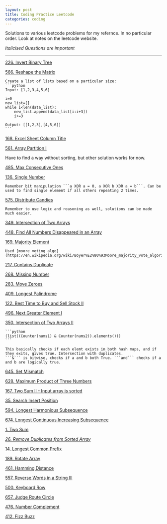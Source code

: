 ```yaml
---
layout: post
title: Coding Practice Leetcode
categories: coding
---
```


Solutions to various leetcode problems for my refernce. In no particular order. Look at notes on the leetcode website. 

*Italicised Questions are important*

---

[226. Invert Binary Tree](https://leetcode.com/problems/invert-binary-tree/description/)

[566. Reshape the Matrix](https://leetcode.com/problems/reshape-the-matrix/description/)
	
	Create a list of lists based on a particular size:
	```python
	Input: [1,2,3,4,5,6]

	i=0
	new_list=[]
	while i<len(data_list):
		new_list.append(data_list[i:i+3])
		i+=3

	Output: [[1,2,3],[4,5,6]]
	```

[168. Excel Sheet Column Title](https://leetcode.com/problems/excel-sheet-column-title/description/)

[561. Array Partition I](https://leetcode.com/problems/array-partition-i/description/)

Have to find a way without sorting, but other solution works for now.

[485. Max Consecutive Ones](https://leetcode.com/problems/max-consecutive-ones/description/)

[136. Single Number](https://leetcode.com/problems/single-number/description/)

	Remember bit manipulation ```a XOR a = 0, a XOR b XOR a = b```. Can be used to find single element if all others repeating 2 times.

[575. Distribute Candies](https://leetcode.com/problems/distribute-candies/discuss/)
	
	Remember to use logic and reasoning as well, solutions can be made much easier.

[349. Intersection of Two Arrays](https://leetcode.com/problems/intersection-of-two-arrays/description/)

[448. Find All Numbers Disappeared in an Array](https://leetcode.com/problems/find-all-numbers-disappeared-in-an-array/description/)

[169. Majority Element](https://leetcode.com/problems/majority-element/description/)
	
	Used [moore voting algo](https://en.wikipedia.org/wiki/Boyer%E2%80%93Moore_majority_vote_algorithm)

[217. Contains Duplicate](https://leetcode.com/problems/contains-duplicate/description/)

[268. Missing Number](https://leetcode.com/problems/missing-number/description/)

[283. Move Zeroes](https://leetcode.com/problems/move-zeroes/description/)

[409. Longest Palindrome](https://leetcode.com/problems/longest-palindrome/description/)

[122. Best Time to Buy and Sell Stock II](https://leetcode.com/problems/best-time-to-buy-and-sell-stock-ii/description/)

[496. Next Greater Element I](https://leetcode.com/problems/next-greater-element-i/discuss/)

[350. Intersection of Two Arrays II](https://leetcode.com/problems/intersection-of-two-arrays-ii/description/)

	```python
	(list((Counter(nums1) & Counter(nums2)).elements()))
	```
	
	This basically checks if each elemt exists in both hash maps, and if they exits, gives true. Intersection with duplicates.
	```&``` is bitwise, checks if a and b both True. ```and``` checks if a and b are logically true.


[645. Set Mismatch](https://leetcode.com/problems/set-mismatch/description/)

[628. Maximum Product of Three Numbers](https://leetcode.com/problems/maximum-product-of-three-numbers/description/)

[167. Two Sum II - Input array is sorted](https://leetcode.com/problems/two-sum-ii-input-array-is-sorted/description/)

[35. Search Insert Position](https://leetcode.com/problems/search-insert-position/description/)

[594. Longest Harmonious Subsequence](https://leetcode.com/problems/longest-harmonious-subsequence/description/)

[674. Longest Continuous Increasing Subsequence](https://leetcode.com/problems/longest-continuous-increasing-subsequence/description/)

[1. Two Sum](https://leetcode.com/problems/two-sum/description/)

[*26. Remove Duplicates from Sorted Array*](https://leetcode.com/problems/remove-duplicates-from-sorted-array/description/)

[14. Longest Common Prefix](https://leetcode.com/problems/longest-common-prefix/description/)

[189. Rotate Array](https://leetcode.com/problems/rotate-array/description/)

[461. Hamming Distance](https://leetcode.com/problems/hamming-distance/description/)

[557. Reverse Words in a String III](https://leetcode.com/problems/reverse-words-in-a-string-iii/description/)

[500. Keyboard Row](https://leetcode.com/problems/keyboard-row/description/)

[657. Judge Route Circle](https://leetcode.com/problems/judge-route-circle/description/)

[476. Number Complement](https://leetcode.com/problems/number-complement/description/)

[412. Fizz Buzz](https://leetcode.com/problems/fizz-buzz/description/)








